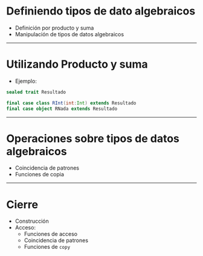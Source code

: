 # Definiendo tipos de dato algebraicos

* Definición por producto y suma
* Manipulación de tipos de datos algebraicos

---

# Utilizando Producto y suma

* Ejemplo:

```scala
sealed trait Resultado

final case class RInt(int:Int) extends Resultado
final case object RNada extends Resultado
```

---

# Operaciones sobre tipos de datos algebraicos

* Coincidencia de patrones
* Funciones de copia

---

# Cierre

* Construcción
* Acceso:
  * Funciones de acceso
  * Coincidencia de patrones
  * Funciones de `copy`
